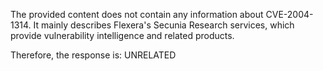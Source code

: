 The provided content does not contain any information about CVE-2004-1314. It mainly describes Flexera's Secunia Research services, which provide vulnerability intelligence and related products.

Therefore, the response is: UNRELATED